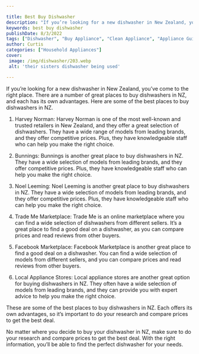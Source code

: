 ```yaml
---

title: Best Buy Dishwasher
description: "If you’re looking for a new dishwasher in New Zealand, you’ve come to the right place. There are a number of great places to buy d...continue on"
keywords: best buy dishwasher
publishDate: 8/3/2022
tags: ["Dishwasher", "Buy Appliance", "Clean Appliance", "Appliance Guide"]
author: Curtis
categories: ["Household Appliances"]
cover: 
 image: /img/dishwasher/203.webp
 alt: 'their sisters dishwasher being used'

---
```


If you’re looking for a new dishwasher in New Zealand, you’ve come to the right place. There are a number of great places to buy dishwashers in NZ, and each has its own advantages. Here are some of the best places to buy dishwashers in NZ.

1. Harvey Norman: Harvey Norman is one of the most well-known and trusted retailers in New Zealand, and they offer a great selection of dishwashers. They have a wide range of models from leading brands, and they offer competitive prices. Plus, they have knowledgeable staff who can help you make the right choice.

2. Bunnings: Bunnings is another great place to buy dishwashers in NZ. They have a wide selection of models from leading brands, and they offer competitive prices. Plus, they have knowledgeable staff who can help you make the right choice.

3. Noel Leeming: Noel Leeming is another great place to buy dishwashers in NZ. They have a wide selection of models from leading brands, and they offer competitive prices. Plus, they have knowledgeable staff who can help you make the right choice.

4. Trade Me Marketplace: Trade Me is an online marketplace where you can find a wide selection of dishwashers from different sellers. It’s a great place to find a good deal on a dishwasher, as you can compare prices and read reviews from other buyers.

5. Facebook Marketplace: Facebook Marketplace is another great place to find a good deal on a dishwasher. You can find a wide selection of models from different sellers, and you can compare prices and read reviews from other buyers.

6. Local Appliance Stores: Local appliance stores are another great option for buying dishwashers in NZ. They often have a wide selection of models from leading brands, and they can provide you with expert advice to help you make the right choice.

These are some of the best places to buy dishwashers in NZ. Each offers its own advantages, so it’s important to do your research and compare prices to get the best deal.

No matter where you decide to buy your dishwasher in NZ, make sure to do your research and compare prices to get the best deal. With the right information, you’ll be able to find the perfect dishwasher for your needs.
